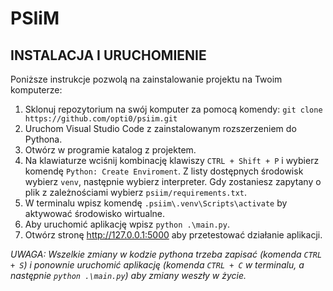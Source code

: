 # PSIiM

## INSTALACJA I URUCHOMIENIE
Poniższe instrukcje pozwolą na zainstalowanie projektu na Twoim komputerze:
1. Sklonuj repozytorium na swój komputer za pomocą komendy: ```git clone https://github.com/opti0/psiim.git```	
2. Uruchom Visual Studio Code z zainstalowanym rozszerzeniem do Pythona.
3. Otwórz w programie katalog z projektem.
4. Na klawiaturze wciśnij kombinację klawiszy ```CTRL + Shift + P``` i wybierz komendę ```Python: Create Enviroment```. Z listy dostępnych środowisk wybierz ```venv```, następnie wybierz interpreter. Gdy zostaniesz zapytany o plik z zależnościami wybierz ```psiim/requirements.txt```.
5. W terminalu wpisz komendę ```.psiim\.venv\Scripts\activate``` by aktywować środowisko wirtualne.
6. Aby uruchomić aplikację wpisz ````python .\main.py````.
7. Otwórz stronę http://127.0.0.1:5000 aby przetestować działanie aplikacji.

*UWAGA: Wszelkie zmiany w kodzie pythona trzeba zapisać (komenda ``CTRL + S``) i ponownie uruchomić aplikację (komenda `CTRL + C` w terminalu, a następnie ``python .\main.py``) aby zmiany weszły w życie.*
